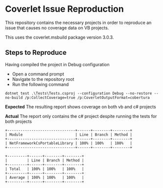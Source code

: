 # Coverlet Issue Reproduction

This repository contains the necessary projects in order to reproduce an issue that causes no coverage data on VB projects.

This uses the coverlet.msbuild package version 3.0.3.

## Steps to Reproduce
Having compiled the project in Debug configuration
- Open a command prompt
- Navigate to the repository root
- Run the following command
```
dotnet test .\Tests\Tests.csproj --configuration Debug --no-restore --no-build /p:CollectCoverage=true /p:CoverletOutputFormat=cobertura
```

**Expected**
The resulting report shows coverage on both vb and c# projects

**Actual**
The report only contains the c# project despite running the tests for both projects

```
+-------------------------------+------+--------+--------+
| Module                        | Line | Branch | Method |
+-------------------------------+------+--------+--------+
| NetFrameworkCsPortableLibrary | 100% | 100%   | 100%   |
+-------------------------------+------+--------+--------+

+---------+------+--------+--------+
|         | Line | Branch | Method |
+---------+------+--------+--------+
| Total   | 100% | 100%   | 100%   |
+---------+------+--------+--------+
| Average | 100% | 100%   | 100%   |
+---------+------+--------+--------+

```